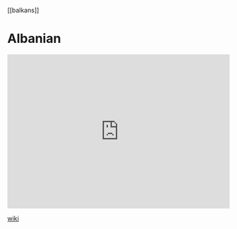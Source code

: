 [[balkans]]
# Albanian
<iframe width="100%" height="350" frameborder="0" allow="accelerometer; autoplay; clipboard-write; encrypted-media; gyroscope; picture-in-picture" allowfullscreen src="https://en.wikipedia.org/wiki/Albanian_folk_beliefs"></iframe>

[wiki](https://en.wikipedia.org/wiki/Albanian-folk-beliefs)